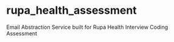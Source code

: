 # rupa_health_assessment
Email Abstraction Service built for Rupa Health Interview Coding Assessment
